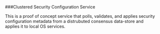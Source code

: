 ###Clustered Security Configuration Service

This is a proof of concept service that polls, validates, and applies security configuration metadata from a distrubuted consensus data-store and applies it to local OS services.